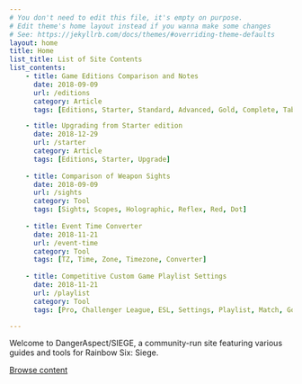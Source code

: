 ```yaml
---
# You don't need to edit this file, it's empty on purpose.
# Edit theme's home layout instead if you wanna make some changes
# See: https://jekyllrb.com/docs/themes/#overriding-theme-defaults
layout: home
title: Home
list_title: List of Site Contents
list_contents:
    - title: Game Editions Comparison and Notes
      date: 2018-09-09
      url: /editions
      category: Article
      tags: [Editions, Starter, Standard, Advanced, Gold, Complete, Table]

    - title: Upgrading from Starter edition
      date: 2018-12-29
      url: /starter
      category: Article
      tags: [Editions, Starter, Upgrade]
    
    - title: Comparison of Weapon Sights
      date: 2018-09-09
      url: /sights
      category: Tool
      tags: [Sights, Scopes, Holographic, Reflex, Red, Dot]
    
    - title: Event Time Converter
      date: 2018-11-21
      url: /event-time
      category: Tool
      tags: [TZ, Time, Zone, Timezone, Converter]
    
    - title: Competitive Custom Game Playlist Settings
      date: 2018-11-21
      url: /playlist
      category: Tool
      tags: [Pro, Challenger League, ESL, Settings, Playlist, Match, Go4]

---
```


<p class="lead">
    Welcome to <span class="logo">DangerAspect/<span class="game">SIEGE</span></span>, a community-run site featuring various guides and tools for Rainbow Six: Siege. 
</p>

<a href="#content-list" class="button narrow home-call-to-action">Browse content</a>